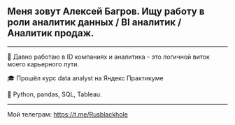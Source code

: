 ## Меня зовут Алексей Багров. Ищу работу в роли аналитик данных / BI аналитик / Аналитик продаж. 
----------------------

:office: Давно работаю в ID компаниях и аналитика - это логичной виток моего карьерного пути. 

:mortar_board: Прошёл курс data analyst на Яндекс Практикуме 

:wrench:  Python, pandas, SQL, Tableau.

----

Мой телеграм: https://t.me/Rusblackhole